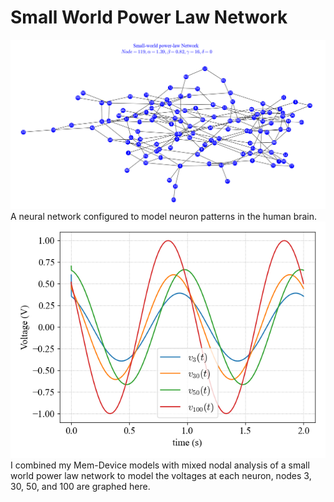 # Small World Power Law Network
<img src="Networks/SWPL.png" />
A neural network configured to model neuron patterns in the human brain.

<img src="Outputs/ReservoirStates.png" />
I combined my Mem-Device models with mixed nodal analysis of a small world power law network to model the voltages at each neuron, nodes 3, 30, 50, and 100 are graphed here.
